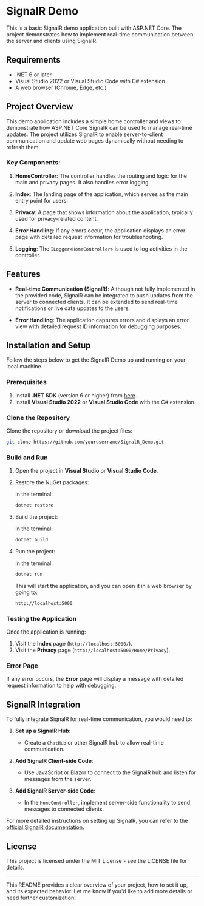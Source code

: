 # SignalR Demo

This is a basic SignalR demo application built with ASP.NET Core. The project demonstrates how to implement real-time communication between the server and clients using SignalR.

## Requirements

- .NET 6 or later
- Visual Studio 2022 or Visual Studio Code with C# extension
- A web browser (Chrome, Edge, etc.)

## Project Overview

This demo application includes a simple home controller and views to demonstrate how ASP.NET Core SignalR can be used to manage real-time updates. The project utilizes SignalR to enable server-to-client communication and update web pages dynamically without needing to refresh them.

### Key Components:

1. **HomeController**: 
   The controller handles the routing and logic for the main and privacy pages. It also handles error logging.

2. **Index**: 
   The landing page of the application, which serves as the main entry point for users.

3. **Privacy**: 
   A page that shows information about the application, typically used for privacy-related content.

4. **Error Handling**: 
   If any errors occur, the application displays an error page with detailed request information for troubleshooting.

5. **Logging**:
   The `ILogger<HomeController>` is used to log activities in the controller.

## Features

- **Real-time Communication (SignalR)**: 
  Although not fully implemented in the provided code, SignalR can be integrated to push updates from the server to connected clients. It can be extended to send real-time notifications or live data updates to the users.
  
- **Error Handling**: 
  The application captures errors and displays an error view with detailed request ID information for debugging purposes.

## Installation and Setup

Follow the steps below to get the SignalR Demo up and running on your local machine.

### Prerequisites

1. Install **.NET SDK** (version 6 or higher) from [here](https://dotnet.microsoft.com/download).
2. Install **Visual Studio 2022** or **Visual Studio Code** with the C# extension.

### Clone the Repository

Clone the repository or download the project files:

```bash
git clone https://github.com/yourusername/SignalR_Demo.git
```

### Build and Run

1. Open the project in **Visual Studio** or **Visual Studio Code**.
2. Restore the NuGet packages:

   In the terminal:
   ```bash
   dotnet restore
   ```

3. Build the project:
   
   In the terminal:
   ```bash
   dotnet build
   ```

4. Run the project:

   In the terminal:
   ```bash
   dotnet run
   ```

   This will start the application, and you can open it in a web browser by going to:
   ```
   http://localhost:5000
   ```

### Testing the Application

Once the application is running:

1. Visit the **Index** page (`http://localhost:5000/`).
2. Visit the **Privacy** page (`http://localhost:5000/Home/Privacy`).

### Error Page

If any error occurs, the **Error** page will display a message with detailed request information to help with debugging.

## SignalR Integration

To fully integrate SignalR for real-time communication, you would need to:

1. **Set up a SignalR Hub**: 
   - Create a `ChatHub` or other SignalR hub to allow real-time communication.
   
2. **Add SignalR Client-side Code**: 
   - Use JavaScript or Blazor to connect to the SignalR hub and listen for messages from the server.

3. **Add SignalR Server-side Code**: 
   - In the `HomeController`, implement server-side functionality to send messages to connected clients.

For more detailed instructions on setting up SignalR, you can refer to the [official SignalR documentation](https://dotnet.microsoft.com/apps/aspnet/signalr).

## License

This project is licensed under the MIT License - see the LICENSE file for details.

---

This README provides a clear overview of your project, how to set it up, and its expected behavior. Let me know if you'd like to add more details or need further customization!
